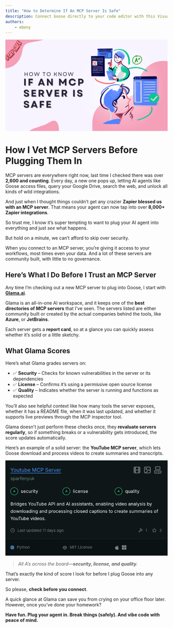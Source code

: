 ```yaml
---
title: "How to Determine If An MCP Server Is Safe"
description: Connect Goose directly to your code editor with this Visual Studio Code MCP.
authors: 
    - ebony
---
```


![blog cover](mcpsafety.png)

# How I Vet MCP Servers Before Plugging Them In

MCP servers are everywhere right now, last time I checked there was over **2,600 and counting**. Every day, a new one pops up, letting AI agents like Goose access files, query your Google Drive, search the web, and unlock all kinds of wild integrations.

And just when I thought things couldn’t get any crazier **Zapier blessed us with an MCP server**. That means your agent can now tap into over **8,000+ Zapier integrations**.

So trust me, I know it’s super tempting to want to plug your AI agent into everything and just _see_ what happens.

<!--truncate-->

But hold on a minute, we can’t afford to skip over security.

When you connect to an MCP server, you’re giving it access to your workflows, most times even your data. And a lot of these servers are community built, with little to no governance.

## Here’s What I Do Before I Trust an MCP Server

Any time I’m checking out a new MCP server to plug into Goose, I start with **[Glama.ai](https://glama.ai/mcp/servers)**.

Glama is an all-in-one AI workspace, and it keeps one of the **best directories of MCP servers** that I've seen. The servers listed are either community built or created by the actual companies behind the tools, like **Azure**, or **JetBrains**.

Each server gets a **report card**, so at a glance you can quickly assess whether it’s solid or a little sketchy.

## What Glama Scores

Here’s what Glama grades servers on:

- ✅ **Security** – Checks for known vulnerabilities in the server or its dependencies  
- ✅ **License** – Confirms it’s using a permissive open source license  
- ✅ **Quality** – Indicates whether the server is running and functions as expected

You’ll also see helpful context like how many tools the server exposes, whether it has a README file, when it was last updated, and whether it supports live previews through the MCP inspector tool.

Glama doesn't just perform these checks once, they **revaluate servers regularly**, so if something breaks or a vulnerability gets introduced, the score updates automatically.

Here’s an example of a solid server: the **YouTube MCP server**, which lets Goose download and process videos to create summaries and transcripts.

![YouTube MCP Score](youtubeMcp.png)

>_All A’s across the board—**security, license, and quality**._  

That’s exactly the kind of score I look for before I plug Goose into any server.

So please, **check before you connect**.

A quick glance at Glama can save you from crying on your office floor later. However, once you’ve done your homework?

**Have fun. Plug your agent in. Break things (safely). And vibe code with peace of mind.**

